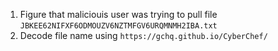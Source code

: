 1. Figure that maliciouis user was trying to pull file `JBKEE62NIFXF6ODMOUZV6NZTMFGV6URQMNMH2IBA.txt`
2. Decode file name using `https://gchq.github.io/CyberChef/`
